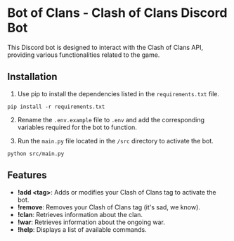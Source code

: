 # Bot of Clans - Clash of Clans Discord Bot

This Discord bot is designed to interact with the Clash of Clans API, providing various functionalities related to the game. 

## Installation

1. Use pip to install the dependencies listed in the `requirements.txt` file.

`pip install -r requirements.txt`

2. Rename the `.env.example` file to `.env` and add the corresponding variables required for the bot to function.

3. Run the `main.py` file located in the `/src` directory to activate the bot.

`python src/main.py` 

## Features

- **!add \<tag>**: Adds or modifies your Clash of Clans tag to activate the bot.
- **!remove**: Removes your Clash of Clans tag (it's sad, we know).
- **!clan**: Retrieves information about the clan.
- **!war**: Retrieves information about the ongoing war.
- **!help**: Displays a list of available commands.